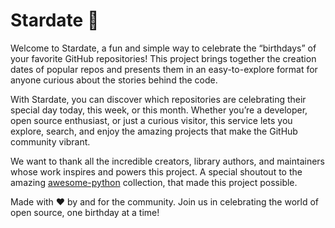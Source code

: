 # Stardate 🎉 

Welcome to Stardate, a fun and simple way to celebrate the “birthdays” of your favorite GitHub repositories! This project brings together the creation dates of popular repos and presents them in an easy-to-explore format for anyone curious about the stories behind the code.

With Stardate, you can discover which repositories are celebrating their special day today, this week, or this month. Whether you’re a developer, open source enthusiast, or just a curious visitor, this service lets you explore, search, and enjoy the amazing projects that make the GitHub community vibrant.

We want to thank all the incredible creators, library authors, and maintainers whose work inspires and powers this project. A special shoutout to the amazing [awesome-python](https://github.com/dylanhogg/awesome-python) collection, that made this project possible.

Made with ❤ by and for the community. Join us in celebrating the world of open source, one birthday at a time!

